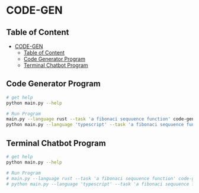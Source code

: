 # CODE-GEN

## Table of Content

- [CODE-GEN](#code-gen)
  - [Table of Content](#table-of-content)
  - [Code Generator Program](#code-generator-program)
  - [Terminal Chatbot Program](#terminal-chatbot-program)

## Code Generator Program

```sh
# get help
python main.py --help

# Run Program
main.py --language rust --task 'a fibonaci sequuence function' code-gen
python main.py --language 'typescript' --task 'a fibonaci sequuence function' test-gen
```

## Terminal Chatbot Program

```sh
# get help
python main.py --help

# Run Program
# main.py --language rust --task 'a fibonaci sequuence function' code-gen
# python main.py --language 'typescript' --task 'a fibonaci sequuence function' test-gen
```
